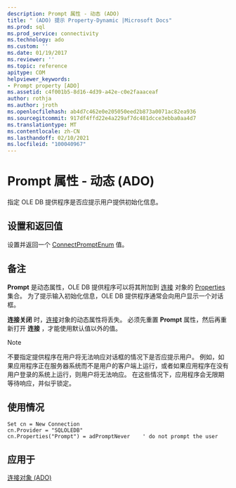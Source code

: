 ```yaml
---
description: Prompt 属性 - 动态 (ADO)
title: " (ADO) 提示 Property-Dynamic |Microsoft Docs"
ms.prod: sql
ms.prod_service: connectivity
ms.technology: ado
ms.custom: ''
ms.date: 01/19/2017
ms.reviewer: ''
ms.topic: reference
apitype: COM
helpviewer_keywords:
- Prompt property [ADO]
ms.assetid: c4f001b5-8d16-4d39-a42e-c0e2faaaceaf
author: rothja
ms.author: jroth
ms.openlocfilehash: ab4d7c462e0e205050eed2b873a0071ac82ea936
ms.sourcegitcommit: 917df4ffd22e4a229af7dc481dcce3ebba0aa4d7
ms.translationtype: MT
ms.contentlocale: zh-CN
ms.lasthandoff: 02/10/2021
ms.locfileid: "100040967"
---
```

# <a name="prompt-property-dynamic-ado"></a>Prompt 属性 - 动态 (ADO)
指定 OLE DB 提供程序是否应提示用户提供初始化信息。  
  
## <a name="settings-and-return-values"></a>设置和返回值  
 设置并返回一个 [ConnectPromptEnum](./connectpromptenum.md) 值。  
  
## <a name="remarks"></a>备注  
 **Prompt** 是动态属性，OLE DB 提供程序可以将其附加到 [连接](./connection-object-ado.md) 对象的 [Properties](./properties-collection-ado.md) 集合。 为了提示输入初始化信息，OLE DB 提供程序通常会向用户显示一个对话框。  
  
 **连接关闭** 时，[连接](./connection-object-ado.md)对象的动态属性将丢失。 必须先重置 **Prompt** 属性，然后再重新打开 **连接** ，才能使用默认值以外的值。  
  
> [!NOTE]
>  不要指定提供程序在用户将无法响应对话框的情况下是否应提示用户。 例如，如果应用程序正在服务器系统而不是用户的客户端上运行，或者如果应用程序在没有用户登录的系统上运行，则用户将无法响应。 在这些情况下，应用程序会无限期等待响应，并似乎锁定。  
  
## <a name="usage"></a>使用情况  
  
```  
Set cn = New Connection  
cn.Provider = "SQLOLEDB"  
cn.Properties("Prompt") = adPromptNever    ' do not prompt the user  
```  
  
## <a name="applies-to"></a>应用于  
 [连接对象 (ADO)](./connection-object-ado.md)
